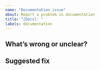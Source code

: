 ```yaml
---
name: "Documentation issue"
about: Report a problem in documentation
title: "[Docs]: "
labels: documentation
---
```


## What’s wrong or unclear?

## Suggested fix
